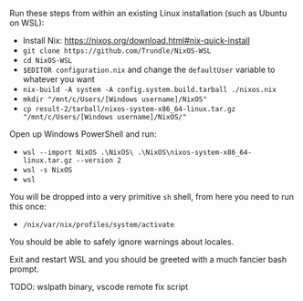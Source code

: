 Run these steps from within an existing Linux installation (such as Ubuntu on WSL):

- Install Nix: https://nixos.org/download.html#nix-quick-install
- `git clone https://github.com/Trundle/NixOS-WSL`
- `cd NixOS-WSL`
- `$EDITOR configuration.nix` and change the `defaultUser` variable to whatever you want
- `nix-build -A system -A config.system.build.tarball ./nixos.nix`
- `mkdir "/mnt/c/Users/[Windows username]/NixOS"`
- `cp result-2/tarball/nixos-system-x86_64-linux.tar.gz "/mnt/c/Users/[Windows username]/NixOS/"`

Open up Windows PowerShell and run:

- `wsl --import NixOS .\NixOS\ .\NixOS\nixos-system-x86_64-linux.tar.gz --version 2`
- `wsl -s NixOS`
- `wsl`

You will be dropped into a very primitive `sh` shell, from here you need to run this once:

- `/nix/var/nix/profiles/system/activate`

You should be able to safely ignore warnings about locales.

Exit and restart WSL and you should be greeted with a much fancier bash prompt.

TODO: wslpath binary, vscode remote fix script
